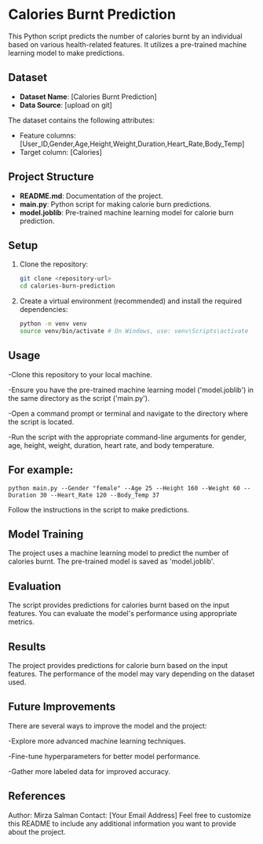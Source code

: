 # Calories Burnt Prediction

This Python script predicts the number of calories burnt by an individual based on various health-related features. It utilizes a pre-trained machine learning model to make predictions.

## Dataset

- **Dataset Name**: [Calories Burnt Prediction]
- **Data Source**: [upload on git]

The dataset contains the following attributes:
- Feature columns: [User_ID,Gender,Age,Height,Weight,Duration,Heart_Rate,Body_Temp]
- Target column: [Calories]

## Project Structure

- **README.md**: Documentation of the project.
- **main.py**: Python script for making calorie burn predictions.
- **model.joblib**: Pre-trained machine learning model for calorie burn prediction.

## Setup

1. Clone the repository:
   ```bash
   git clone <repository-url>
   cd calories-burn-prediction

2. Create a virtual environment (recommended) and install the required dependencies:
   ```bash
   python -m venv venv
   source venv/bin/activate # On Windows, use: venv\Scripts\activate

## Usage
-Clone this repository to your local machine.

-Ensure you have the pre-trained machine learning model ('model.joblib') in the same directory as the script ('main.py').

-Open a command prompt or terminal and navigate to the directory where the script is located.

-Run the script with the appropriate command-line arguments for gender, age, height, weight, duration, heart rate, and body temperature.
## For example:

`python main.py --Gender "female" --Age 25 --Height 160 --Weight 60 --Duration 30 --Heart_Rate 120 --Body_Temp 37`

Follow the instructions in the script to make predictions.

## Model Training
The project uses a machine learning model to predict the number of calories burnt. The pre-trained model is saved as 'model.joblib'.

## Evaluation
The script provides predictions for calories burnt based on the input features. You can evaluate the model's performance using appropriate metrics.

## Results
The project provides predictions for calorie burn based on the input features. The performance of the model may vary depending on the dataset used.

## Future Improvements
There are several ways to improve the model and the project:

-Explore more advanced machine learning techniques.

-Fine-tune hyperparameters for better model performance.

-Gather more labeled data for improved accuracy.
## References
Author: Mirza Salman
Contact: [Your Email Address]
Feel free to customize this README to include any additional information you want to provide about the project.
